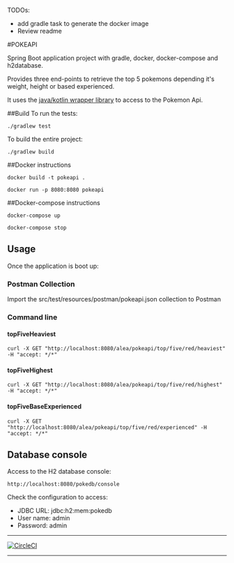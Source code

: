 TODOs:
 - add gradle task to generate the docker image
 - Review readme

#POKEAPI 

Spring Boot application project with gradle, docker, docker-compose and h2database.

Provides three end-points to retrieve the top 5 pokemons depending it's weight, height or based experienced.

It uses the [java/kotlin wrapper library](https://github.com/PokeAPI/pokekotlin "https://github.com/PokeAPI/pokekotlin") to access to the Pokemon Api.

##Build 
To run the tests:
```
./gradlew test
```

To build the entire project:
```
./gradlew build 
```

##Docker instructions
```
docker build -t pokeapi .
```

```
docker run -p 8080:8080 pokeapi
```
##Docker-compose instructions
```
docker-compose up
```

```
docker-compose stop
```

## Usage

Once the application is boot up:

### Postman Collection
Import the src/test/resources/postman/pokeapi.json collection to Postman

### Command line

#### topFiveHeaviest
```
curl -X GET "http://localhost:8080/alea/pokeapi/top/five/red/heaviest" -H "accept: */*"
```
#### topFiveHighest
```
curl -X GET "http://localhost:8080/alea/pokeapi/top/five/red/highest" -H "accept: */*"
```

#### topFiveBaseExperienced
```
curl -X GET "http://localhost:8080/alea/pokeapi/top/five/red/experienced" -H "accept: */*"
```

## Database console
Access to the H2 database console: 
```
http://localhost:8080/pokedb/console
```
Check the configuration to access:

- JDBC URL: jdbc:h2:mem:pokedb
- User name: admin
- Password: admin

----

[![CircleCI](https://circleci.com/gh/circleci/circleci-docs.svg?style=svg)](https://circleci.com/gh/circleci/circleci-docs)

----